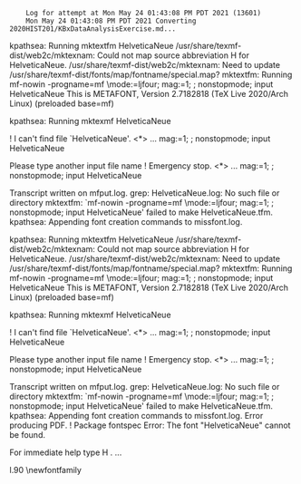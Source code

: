         Log for attempt at Mon May 24 01:43:08 PM PDT 2021 (13601)
        Mon May 24 01:43:08 PM PDT 2021 Converting 2020HIST201/KBxDataAnalysisExercise.md...

kpathsea: Running mktextfm HelveticaNeue
/usr/share/texmf-dist/web2c/mktexnam: Could not map source abbreviation H for HelveticaNeue.
/usr/share/texmf-dist/web2c/mktexnam: Need to update /usr/share/texmf-dist/fonts/map/fontname/special.map?
mktextfm: Running mf-nowin -progname=mf \mode:=ljfour; mag:=1; ; nonstopmode; input HelveticaNeue
This is METAFONT, Version 2.7182818 (TeX Live 2020/Arch Linux) (preloaded base=mf)

kpathsea: Running mktexmf HelveticaNeue

! I can't find file `HelveticaNeue'.
<*> ... mag:=1; ; nonstopmode; input HelveticaNeue
                                                  
Please type another input file name
! Emergency stop.
<*> ... mag:=1; ; nonstopmode; input HelveticaNeue
                                                  
Transcript written on mfput.log.
grep: HelveticaNeue.log: No such file or directory
mktextfm: `mf-nowin -progname=mf \mode:=ljfour; mag:=1; ; nonstopmode; input HelveticaNeue' failed to make HelveticaNeue.tfm.
kpathsea: Appending font creation commands to missfont.log.

kpathsea: Running mktextfm HelveticaNeue
/usr/share/texmf-dist/web2c/mktexnam: Could not map source abbreviation H for HelveticaNeue.
/usr/share/texmf-dist/web2c/mktexnam: Need to update /usr/share/texmf-dist/fonts/map/fontname/special.map?
mktextfm: Running mf-nowin -progname=mf \mode:=ljfour; mag:=1; ; nonstopmode; input HelveticaNeue
This is METAFONT, Version 2.7182818 (TeX Live 2020/Arch Linux) (preloaded base=mf)

kpathsea: Running mktexmf HelveticaNeue

! I can't find file `HelveticaNeue'.
<*> ... mag:=1; ; nonstopmode; input HelveticaNeue
                                                  
Please type another input file name
! Emergency stop.
<*> ... mag:=1; ; nonstopmode; input HelveticaNeue
                                                  
Transcript written on mfput.log.
grep: HelveticaNeue.log: No such file or directory
mktextfm: `mf-nowin -progname=mf \mode:=ljfour; mag:=1; ; nonstopmode; input HelveticaNeue' failed to make HelveticaNeue.tfm.
kpathsea: Appending font creation commands to missfont.log.
Error producing PDF.
! Package fontspec Error: The font "HelveticaNeue" cannot be found.

For immediate help type H <return>.
 ...                                              
                                                  
l.90 \newfontfamily

